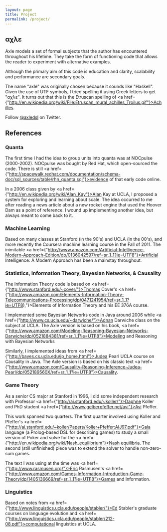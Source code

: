 ```yaml
---
layout: page
title: Project
permalink: /project/
---
```


αχλε
----

Axle models a set of formal subjects that the author has encountered throughout his lifetime.
They take the form of functioning code that allows the reader to experiment with alternative examples.

Although the primary aim of this code is education and clarity, scalability and performance
are secondary goals.

The name "axle" was originally chosen because it sounds like "Haskell".
Given the use of UTF symbols, I tried spelling it using Greek letters to get "αχλε".
It turns out that this is the Etruscan spelling of
<a href={"http://en.wikipedia.org/wiki/File:Etruscan_mural_achilles_Troilus.gif"}>Achilles</a>.

Follow <a href="https://twitter.com/axledsl">@axledsl</a> on Twitter.

References
----------

### Quanta

The first time I had the idea to group units into quanta was at NOCpulse (2000-2002).
NOCpulse was bought by Red Hat, which open-sourced the code.
There is still <a href={"http://spacewalk.redhat.com/documentation/schema-doc/sql_sources/table/rhn_quanta.sql"}>evidence</a> of that early code online.

In a 2006 class given by <a href={"http://en.wikipedia.org/wiki/Alan_Kay"}>Alan Kay</a> at UCLA,
I proposed a system for exploring and learning about scale.
The idea occurred to me after reading a news article about a new rocket engine that used the Hoover Dam as a
point of reference.
I wound up implementing another idea, but always meant to come back to it.

### Machine Learning

Based on many classes at Stanford (in the 90's) and UCLA (in the 00's),
and more recently the Coursera machine learning course in the Fall of 2011.
The inimitable <a href={"http://www.amazon.com/Artificial-Intelligence-Modern-Approach-Edition/dp/0136042597/ref=sr_1_1?ie=UTF8"}>Artificial Intelligence: A Modern Approach</a> has been a mainstay throughout.

### Statistics, Information Theory, Bayesian Networks, &amp; Causality

The Information Theory code is based on <a href={"http://www.stanford.edu/~cover/"}>Thomas Cover's</a>
 <a href={"http://www.amazon.com/Elements-Information-Theory-Telecommunications-Processing/dp/0471241954/ref=sr_1_1?ie=UTF8),"}>Elements of Information Theory</a>
 and his EE 376A course.

I implemented some Bayesian Networks code in Java around 2006 while
<a href={"http://www.cs.ucla.edu/~darwiche/"}>Adnan Darwiche</a> class on the subject at UCLA.
The Axle version is based on his book,
<a href={"http://www.amazon.com/Modeling-Reasoning-Bayesian-Networks-Darwiche/dp/0521884381/ref=sr_1_1?ie=UTF8"}>Modeling and Reasoning with Bayesian Networks</a>

Similarly, I implemented ideas from <a href={"http://bayes.cs.ucla.edu/jp_home.html"}>Judea Pearl</a>
UCLA course on Causality in Java.
The Axle version is based on his classic text <a href={"http://www.amazon.com/Causality-Reasoning-Inference-Judea-Pearl/dp/052189560X/ref=sr_1_1?ie=UTF8"}>Causality</a>.

### Game Theory

As a senior CS major at Stanford in 1996, I did some
independent research with
Professor <a href={"http://ai.stanford.edu/~koller/"}>Daphne Koller</a> and
PhD student <a href={"http://www.gelberpfeffer.net/avi"}>Avi Pfeffer</a>.

This work spanned two quarters.
The first quarter involved using Koller and Pfeffer's
<a href={"http://ai.stanford.edu/~koller/Papers/Koller+Pfeffer:AIJ97.pdf"}>Gala</a> language
(a Prolog-based DSL for describing games) to study a small
version of Poker and solve for the <a href={"http://en.wikipedia.org/wiki/Nash_equilibrium"}>Nash equilibria</a>.
The second (still unfinished) piece was to extend the
solver to handle non-zero-sum games.

The text I was using at the time was
<a herf={"http://www.rasmusen.org/"}>Eric Rasmusen</a>'s
<a href={"http://www.amazon.com/Games-Information-Introduction-Game-Theory/dp/1405136669/ref=sr_1_1?ie=UTF8"}>Games and Information</a>.

### Linguistics

Based on notes from <a href={"http://www.linguistics.ucla.edu/people/stabler/"}>Ed Stabler</a>'s
graduate courses on language evolution and
<a href={"http://www.linguistics.ucla.edu/people/stabler/212-08.pdf"}>computational linguistics</a>
at UCLA.

